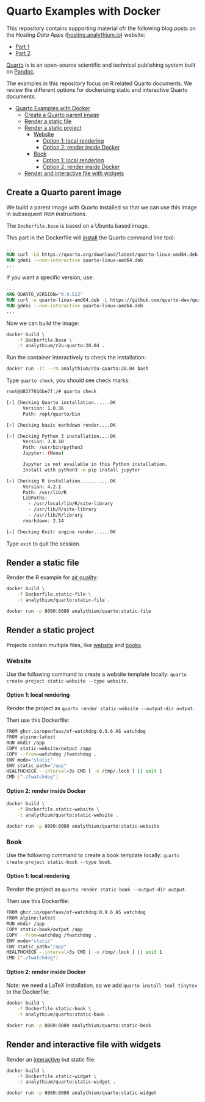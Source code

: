 # Quarto Examples with Docker

This repository contains supporting material ofr the following blog posts on the _Hosting Data Apps_ ([hosting.analythium.io](https://hosting.analythium.io/)) website:

- [Part 1]()
- [Part 2]()

[Quarto](https://quarto.org/) is is an open-source scientific and technical publishing system built on [Pandoc](https://pandoc.org/).

The examples in this repository focus on R related Quarto documents. We review the different options for dockerizing static and interactive Quarto documents.

- [Quarto Examples with Docker](#quarto-examples-with-docker)
  - [Create a Quarto parent image](#create-a-quarto-parent-image)
  - [Render a static file](#render-a-static-file)
  - [Render a static project](#render-a-static-project)
    - [Website](#website)
      - [Option 1: local rendering](#option-1-local-rendering)
      - [Option 2: render inside Docker](#option-2-render-inside-docker)
    - [Book](#book)
      - [Option 1: local rendering](#option-1-local-rendering-1)
      - [Option 2: render inside Docker](#option-2-render-inside-docker-1)
  - [Render and interactive file with widgets](#render-and-interactive-file-with-widgets)

## Create a Quarto parent image

We build a parent image with Quarto installed so that we can use this image in subsequent `FROM` instructions.

The `Dockerfile.base` is based on a Ubuntu based image.

This part in the Dockerfile will [install](https://docs.rstudio.com/resources/install-quarto/#quarto-deb-file-install) the Quarto command line tool:

```dockerfile
...
RUN curl -LO https://quarto.org/download/latest/quarto-linux-amd64.deb
RUN gdebi --non-interactive quarto-linux-amd64.deb
...
```

If you want a specific version, use:

```dockerfile
...
ARG QUARTO_VERSION="0.9.522"
RUN curl -o quarto-linux-amd64.deb -L https://github.com/quarto-dev/quarto-cli/releases/download/v${QUARTO_VERSION}/quarto-${QUARTO_VERSION}-linux-amd64.deb
RUN gdebi --non-interactive quarto-linux-amd64.deb
...
```

Now we can build the image:

```bash
docker build \
    -f Dockerfile.base \
    -t analythium/r2u-quarto:20.04 .
```

Run the container interactively to check the installation:

```bash
docker run -it --rm analythium/r2u-quarto:20.04 bash
```

Type `quarto check`, you should see check marks:

```bash
root@d8377016be7f:/# quarto check

[✓] Checking Quarto installation......OK
      Version: 1.0.36
      Path: /opt/quarto/bin

[✓] Checking basic markdown render....OK

[✓] Checking Python 3 installation....OK
      Version: 3.8.10
      Path: /usr/bin/python3
      Jupyter: (None)

      Jupyter is not available in this Python installation.
      Install with python3 -m pip install jupyter

[✓] Checking R installation...........OK
      Version: 4.2.1
      Path: /usr/lib/R
      LibPaths:
        - /usr/local/lib/R/site-library
        - /usr/lib/R/site-library
        - /usr/lib/R/library
      rmarkdown: 2.14

[✓] Checking Knitr engine render......OK
```

Type `exit` to quit the session.

## Render a static file

Render the R example for [air quality](https://quarto.org/docs/computations/r.html):

```bash
docker build \
    -f Dockerfile.static-file \
    -t analythium/quarto:static-file .

docker run -p 8080:8080 analythium/quarto:static-file
```

## Render a static project

Projects contain multiple files, like [website](https://quarto.org/docs/reference/projects/websites.html) and [books](https://quarto.org/docs/reference/projects/books.html).

### Website

Use the following command to create a website template locally: `quarto create-project static-website --type website`.

#### Option 1: local rendering

Render the project as `quarto render static-website --output-dir output`.

Then use this Dockerfile:

```bash
FROM ghcr.io/openfaas/of-watchdog:0.9.6 AS watchdog
FROM alpine:latest
RUN mkdir /app
COPY static-website/output /app
COPY --from=watchdog /fwatchdog .
ENV mode="static"
ENV static_path="/app"
HEALTHCHECK --interval=3s CMD [ -e /tmp/.lock ] || exit 1
CMD ["./fwatchdog"]
```

#### Option 2: render inside Docker

```bash
docker build \
    -f Dockerfile.static-website \
    -t analythium/quarto:static-website .

docker run -p 8080:8080 analythium/quarto:static-website
```

### Book

Use the following command to create a book template locally: `quarto create-project static-book --type book`.

#### Option 1: local rendering

Render the project as `quarto render static-book --output-dir output`.

Then use this Dockerfile:

```bash
FROM ghcr.io/openfaas/of-watchdog:0.9.6 AS watchdog
FROM alpine:latest
RUN mkdir /app
COPY static-book/output /app
COPY --from=watchdog /fwatchdog .
ENV mode="static"
ENV static_path="/app"
HEALTHCHECK --interval=3s CMD [ -e /tmp/.lock ] || exit 1
CMD ["./fwatchdog"]
```

#### Option 2: render inside Docker

Note: we need a LaTeX installation, so we add `quarto install tool tinytex` to the Dockerfile:

```bash
docker build \
    -f Dockerfile.static-book \
    -t analythium/quarto:static-book .

docker run -p 8080:8080 analythium/quarto:static-book
```

## Render and interactive file with widgets

Render an [interactive](https://quarto.org/docs/interactive/widgets/htmlwidgets.html) but static file:

```bash
docker build \
    -f Dockerfile.static-widget \
    -t analythium/quarto:static-widget .

docker run -p 8080:8080 analythium/quarto:static-widget
```
